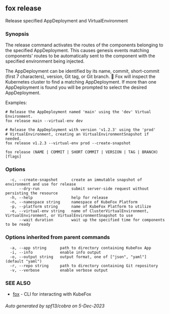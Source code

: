 ## fox release

Release specified AppDeployment and VirtualEnvironment

### Synopsis


The release command activates the routes of the components belonging to the 
specified AppDeployment. This causes genesis events matching components' routes
to be automatically sent to the component with the specified environment being 
injected.

The AppDeployment can be identified by its name, commit, short-commit (first 7 
characters), version, Git tag, or Git branch. 🦊 Fox will inspect the Kubernetes
cluster to find a matching AppDeployment. If more than one AppDeployment is
found you will be prompted to select the desired AppDeployment.

Examples:

    # Release the AppDeployment named 'main' using the 'dev' Virtual Environment.
    fox release main --virtual-env dev

    # Release the AppDeployment with version 'v1.2.3' using the 'prod' 
	# VirtualEnvironment, creating an VirtualEnvironmentSnapshot if needed.
    fox release v1.2.3 --virtual-env prod --create-snapshot


```
fox release (NAME | COMMIT | SHORT COMMIT | VERSION | TAG | BRANCH) [flags]
```

### Options

```
  -c, --create-snapshot      create an immutable snapshot of environment and use for release
      --dry-run              submit server-side request without persisting the resource
  -h, --help                 help for release
  -n, --namespace string     namespace of KubeFox Platform
  -p, --platform string      name of KubeFox Platform to utilize
  -e, --virtual-env string   name of ClusterVirtualEnvironment, VirtualEnvironment, or VirtualEnvironmentSnapshot to use
      --wait duration        wait up the specified time for components to be ready
```

### Options inherited from parent commands

```
  -a, --app string      path to directory containing KubeFox App
  -i, --info            enable info output
  -o, --output string   output format, one of ["json", "yaml"] (default "yaml")
  -r, --repo string     path to directory containing Git repository
  -v, --verbose         enable verbose output
```

### SEE ALSO

* [fox](fox.md)	 - CLI for interacting with KubeFox

###### Auto generated by spf13/cobra on 5-Dec-2023
